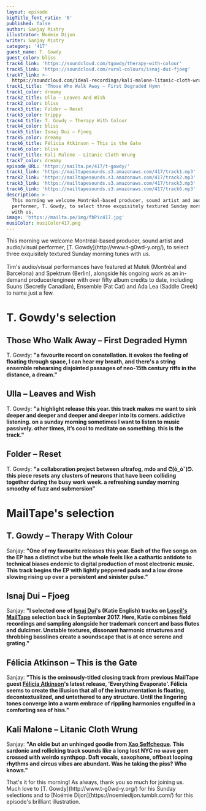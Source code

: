 ```yaml
---
layout: episode
bigTitle_font_ratio: '6'
published: false
author: Sanjay Mistry
illustrator: Noémie Dijon
writer: Sanjay Mistry
category: '417'
guest_name: T. Gowdy
guest_color: bliss
track4_link: 'https://soundcloud.com/tgowdy/therapy-with-colour'
track5_link: 'https://soundcloud.com/rural-colours/isnaj-dui-fjoeg'
track7_link: >-
  https://soundcloud.com/ideal-recordings/kali-malone-litanic-cloth-wrung-from-the-sacrificial-code-2xlp3xcd
track1_title: 'Those Who Walk Away – First Degraded Hymn '
track1_color: dreamy
track2_title: Ulla – Leaves And Wish
track2_color: bliss
track3_title: Folder – Reset
track3_color: trippy
track4_title: T. Gowdy – Therapy With Colour
track4_color: bliss
track5_title: Isnaj Dui – Fjoeg
track5_color: dreamy
track6_title: Félicia Atkinson – This is the Gate
track6_color: bliss
track7_title: Kali Malone – Litanic Cloth Wrung
track7_color: dreamy
episode_URL: 'https://mailta.pe/417/t-gowdy/'
track1_link: 'https://mailtapesounds.s3.amazonaws.com/417/track1.mp3'
track2_link: 'https://mailtapesounds.s3.amazonaws.com/417/track2.mp3'
track3_link: 'https://mailtapesounds.s3.amazonaws.com/417/track3.mp3'
track6_link: 'https://mailtapesounds.s3.amazonaws.com/417/track6.mp3'
description: >-
  This morning we welcome Montréal-based producer, sound artist and audio/visual
  performer, T. Gowdy, to select three exquisitely textured Sunday morning tunes
  with us.
image: 'https://mailta.pe/img/fbPic417.jpg'
musiColor: musiColor417.png
---
```

<p id="introduction">This morning we welcome Montréal-based producer, sound artist and audio/visual performer, [T. Gowdy](http://www.t-g0wd-y.org/), to select three exquisitely textured Sunday morning tunes with us. 
<br><br>
Tim's audio/visual performances have featured at Mutek (Montréal and Barcelona) and Spektrum (Berlin), alongside his ongoing work as an in-demand producer/engineer with over fifty album credits to date, including Suuns (Secretly Canadian), Ensemble (Fat Cat) and Ada Lea (Saddle Creek) to name just a few.
</p>


# T. Gowdy's selection

## Those Who Walk Away – First Degraded Hymn 
T. Gowdy: **"**a favourite record on constellation. it evokes the feeling of floating through space, I can hear my breath, and there's a string ensemble rehearsing disjointed passages of neo-15th century riffs in the distance, a dream.**"**

## Ulla – Leaves and Wish
T. Gowdy: **"**a highlight release this year. this track makes me want to sink deeper and deeper and deeper and deeper into its corners. addictive listening. on a sunday morning sometimes I want to listen to music passively. other times, it’s cool to meditate on something. this is the track.**"**

## Folder – Reset
T. Gowdy: **"**a collaboration project between ultrafog, mdo and ᕦ(ò_óˇ)ᕤ. this piece resets any clusters of neurons that have been colliding together during the busy work week. a refreshing sunday morning smoothy of fuzz and submersion**"**


# MailTape's selection

## T. Gowdy – Therapy With Colour
Sanjay: **"**One of my favourite releases this year. Each of the five songs on the EP has a distinct vibe but the whole feels like a cathartic antidote to technical biases endemic to digital production of most electronic music. This track begins the EP with lightly peppered pads and a low drone slowing rising up over a persistent and sinister pulse.**"**

## Isnaj Dui – Fjoeg
Sanjay: **"**I selected one of [Isnaj Dui](https://katie-english.net/)'s (Katie English) tracks on [Loscil's MailTape](https://www.mailta.pe/277/loscil/) selection back in September 2017. Here, Katie combines field recordings and sampling alongside her trademark concert and bass flutes and dulcimer. Unstable textures, dissonant harmonic structures and throbbing basslines create a soundscape that is at once serene and grating.**"**

## Félicia Atkinson – This is the Gate
Sanjay: **"**This is the ominously-titled closing track from previous MailTape guest [Félicia Atkinson](https://www.mailta.pe/294/felicia-atkinson/)'s latest release, 'Everything Evaporate'. Félicia seems to create the illusion that all of the instrumentation is floating, decontextualized, and untethered to any structure. Until the lingering tones converge into a warm embrace of rippling harmonies engulfed in a comforting sea of hiss.**"**

## Kali Malone – Litanic Cloth Wrung
Sanjay: **"**An oldie but an unhinged goodie from [Xao Seffcheque](http://seffcheque.com/). This sardonic and rollicking track sounds like a long lost NYC no wave gem crossed with weirdo synthpop. Daft vocals, saxophone, offbeat looping rhythms and circus vibes are abundant. Was he taking the piss? Who knows.**"**


<p id="outroduction">That's it for this morning! As always, thank you so much for joining us. Much love to [T. Gowdy](http://www.t-g0wd-y.org/) for his Sunday selections and to [Noémie Dijon](https://noemiedijon.tumblr.com/) for this episode's brilliant illustration.</p>
